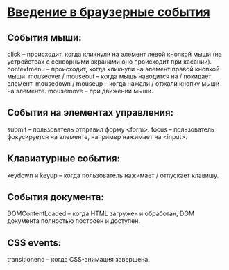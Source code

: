 # [Введение в браузерные события](https://learn.javascript.ru/introduction-browser-events)

## События мыши:

click – происходит, когда кликнули на элемент левой кнопкой мыши (на устройствах с сенсорными экранами оно происходит при касании).
contextmenu – происходит, когда кликнули на элемент правой кнопкой мыши.
mouseover / mouseout – когда мышь наводится на / покидает элемент.
mousedown / mouseup – когда нажали / отжали кнопку мыши на элементе.
mousemove – при движении мыши.
## События на элементах управления:

submit – пользователь отправил форму \<form>.
focus – пользователь фокусируется на элементе, например нажимает на \<input>.
## Клавиатурные события:

keydown и keyup – когда пользователь нажимает / отпускает клавишу.
## События документа:

DOMContentLoaded – когда HTML загружен и обработан, DOM документа полностью построен и доступен.
## CSS events:

transitionend – когда CSS-анимация завершена.

## 